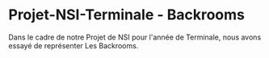 ﻿# Projet-NSI-Terminale - Backrooms

Dans le cadre de notre Projet de NSI pour l'année de Terminale, nous avons essayé de représenter Les Backrooms.
